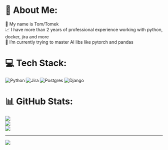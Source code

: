 # 💫 About Me:
👋 My name is Tom/Tomek<br>📈 I have more than 2 years of professional experience working with python, docker, jira and more<br>🌱 I’m currently trying to master AI libs like pytorch and pandas


# 💻 Tech Stack:
![Python](https://img.shields.io/badge/python-3670A0?style=for-the-badge&logo=python&logoColor=ffdd54) ![Jira](https://img.shields.io/badge/jira-%230A0FFF.svg?style=for-the-badge&logo=jira&logoColor=white) ![Postgres](https://img.shields.io/badge/postgres-%23316192.svg?style=for-the-badge&logo=postgresql&logoColor=white) ![Django](https://img.shields.io/badge/django-%23092E20.svg?style=for-the-badge&logo=django&logoColor=white)
# 📊 GitHub Stats:
![](https://github-readme-stats.vercel.app/api?username=SawaniX&theme=dark&hide_border=true&include_all_commits=false&count_private=true)<br/>
![](https://github-readme-streak-stats.herokuapp.com/?user=SawaniX&theme=dark&hide_border=true)<br/>
![](https://github-readme-stats.vercel.app/api/top-langs/?username=SawaniX&theme=dark&hide_border=true&include_all_commits=false&count_private=true&layout=compact)

---
[![](https://visitcount.itsvg.in/api?id=SawaniX&icon=0&color=0)](https://visitcount.itsvg.in)

<!-- Proudly created with GPRM ( https://gprm.itsvg.in ) -->
